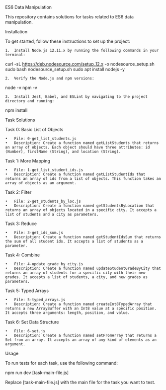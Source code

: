 ES6 Data Manipulation

This repository contains solutions for tasks related to ES6 data manipulation.

Installation

To get started, follow these instructions to set up the project:

	1.	Install Node.js 12.11.x by running the following commands in your terminal:

curl -sL https://deb.nodesource.com/setup_12.x -o nodesource_setup.sh
sudo bash nodesource_setup.sh
sudo apt install nodejs -y


	2.	Verify the Node.js and npm versions:

node -v
npm -v


	3.	Install Jest, Babel, and ESLint by navigating to the project directory and running:

npm install



Task Solutions

Task 0: Basic List of Objects

	•	File: 0-get_list_students.js
	•	Description: Create a function named getListStudents that returns an array of objects. Each object should have three attributes: id (Number), firstName (String), and location (String).

Task 1: More Mapping

	•	File: 1-get_list_student_ids.js
	•	Description: Create a function named getListStudentIds that returns an array of ids from a list of objects. This function takes an array of objects as an argument.

Task 2: Filter

	•	File: 2-get_students_by_loc.js
	•	Description: Create a function named getStudentsByLocation that returns an array of objects located in a specific city. It accepts a list of students and a city as parameters.

Task 3: Reduce

	•	File: 3-get_ids_sum.js
	•	Description: Create a function named getStudentIdsSum that returns the sum of all student ids. It accepts a list of students as a parameter.

Task 4: Combine

	•	File: 4-update_grade_by_city.js
	•	Description: Create a function named updateStudentGradeByCity that returns an array of students for a specific city with their new grades. It accepts a list of students, a city, and new grades as parameters.

Task 5: Typed Arrays

	•	File: 5-typed_arrays.js
	•	Description: Create a function named createInt8TypedArray that returns a new ArrayBuffer with an Int8 value at a specific position. It accepts three arguments: length, position, and value.

Task 6: Set Data Structure

	•	File: 6-set.js
	•	Description: Create a function named setFromArray that returns a Set from an array. It accepts an array of any kind of elements as an argument.

Usage

To run tests for each task, use the following command:

npm run dev [task-main-file.js]

Replace [task-main-file.js] with the main file for the task you want to test.
